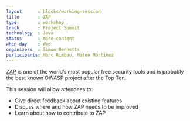 ```yaml
---
layout      : blocks/working-session
title       : ZAP
type        : workshop
track       : Project Summit
technology  : Java
status      : more-content
when-day    : Wed
organizers  : Simon Bennetts
participants: Marc Rimbau, Mateo Martinez
---
```


[ZAP](https://www.owasp.org/index.php/OWASP_Zed_Attack_Proxy_Project) is one of the world’s most popular free security tools and is probably the best known OWASP project after the Top Ten.

This session will allow attendees to:
* Give direct feedback about existing features
* Discuss where and how ZAP needs to be improved
* Learn about how to contribute to ZAP
